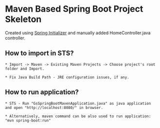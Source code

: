# Maven Based Spring Boot Project Skeleton

Created using [Spring Initializer](https://start.spring.io/) and manually added HomeController.java controller.

## How to import in STS?

	* Import -> Maven -> Existing Maven Projects -> Choose project's root folder and Import.
	
	* Fix Java Build Path - JRE configuration issues, if any.

## How to run application?

	* STS - Run "GsSpringBootMavenApplication.java" as java application and open "http://localhost:8080/" in browser. 
	
	* Alternatively, maven command can be also used to run application: "mvn spring-boot:run"
